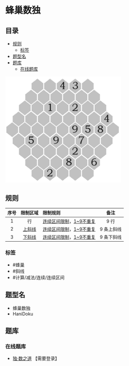 # 蜂巢数独
<!-- START doctoc generated TOC please keep comment here to allow auto update -->
<!-- DON'T EDIT THIS SECTION, INSTEAD RE-RUN doctoc TO UPDATE -->
## 目录

- [规则](#%E8%A7%84%E5%88%99)
  - [标签](#%E6%A0%87%E7%AD%BE)
- [题型名](#%E9%A2%98%E5%9E%8B%E5%90%8D)
- [题库](#%E9%A2%98%E5%BA%93)
  - [在线题库](#%E5%9C%A8%E7%BA%BF%E9%A2%98%E5%BA%93)

<!-- END doctoc generated TOC please keep comment here to allow auto update -->

![题](../../images/sudoku/蜂巢数独.png)

## 规则

| 序号  | 限制区域  | 限制规则                      |   备注   |
|:---:|:-----:|:--------------------------|:------:|
|  1  |   行   | [连续区间限制]，[1~9不重复]         |  9 行   |
|  2  | [上斜线] | [连续区间限制]，[1~9不重复]         | 9 条上斜线 |
|  3  | [下斜线] | [连续区间限制]，[1~9不重复]         | 9 条下斜线 |

### 标签

- #蜂巢
- #斜线
- #计算/减法/连续/连续区间

## 题型名

- 蜂巢数独
- HaniDoku

## 题库

### 在线题库

- [独·数之道](http://www.sudokufans.org.cn/lx/comb.index.php) 【需要登录】

[1~9不重复]: ../../rules/rules.md#1to9不重复

[连续区间限制]: ../../rules/rules.md#连续区间限制

[上斜线]: ../../rules/rules.md#上斜线

[下斜线]: ../../rules/rules.md#下斜线
